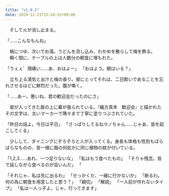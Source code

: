 ```yaml
---
title: "v1.0.2"
date: 2024-12-21T15:24:52+09:00
---
```

　そして火が消し止まる。


「……こんなもんね」

　椀につゆ、次いでお湯。うどんを流し込み、わかめを散らして梅を飾る。
　瞬く間に、テーブルの上は人数分の朝食に埋もれた。

「うぇぇ゛頭痛い……あ、おはよー」
「おはよう。朝はいる？」

　立ち上る湯気と出汁と梅の香り。彼にとってそれは、二日酔いであることを忘れさせるほどに鮮烈だった。腹が嘶く。

「……あー。悪いね、君の歓迎会だったのにさ」

　彼が入ってきた扉の上に幕が張られている。『織方真禾　歓迎会』と描かれたその文字は、太いマーカーで隅々まで丁寧に塗りつぶされていた。

「昨日の話よ。今日は平日」
「さっぱりしてるねマノちゃん……じゃあ、皆を起こしてくる」

　少しして、ダイニングにぞろぞろと人が入ってくる。身長も体格も性別もばらばらなものの、皆一様に服の何処かに同じ植物の紋が付いている。

「1,2,3……あれ、一つ足りないな」
「私はもう食べたもの」
「そりゃ残念。皆で話しながら食べるのが旨いんだ」
「







「それじゃ、私は先に出るわ」
「せっかくだ、一緒に行かないか」
「断るわ。何の為に朝食を用意したと思う？」
「親切」
「解説」
「一人前が作れないタイプ」
「私は一人っ子よ。じゃ、行ってきます」

　

